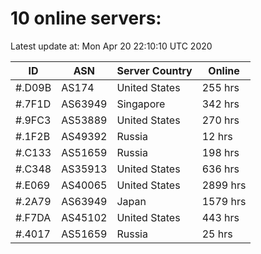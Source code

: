 # 10 online servers:

Latest update at: Mon Apr 20 22:10:10 UTC 2020

| ID | ASN | Server Country | Online |
| -- | --- | -------------- | ------ |
| #.D09B | AS174 | United States | 255 hrs |
| #.7F1D | AS63949 | Singapore | 342 hrs |
| #.9FC3 | AS53889 | United States | 270 hrs |
| #.1F2B | AS49392 | Russia | 12 hrs |
| #.C133 | AS51659 | Russia | 198 hrs |
| #.C348 | AS35913 | United States | 636 hrs |
| #.E069 | AS40065 | United States | 2899 hrs |
| #.2A79 | AS63949 | Japan | 1579 hrs |
| #.F7DA | AS45102 | United States | 443 hrs |
| #.4017 | AS51659 | Russia | 25 hrs |

